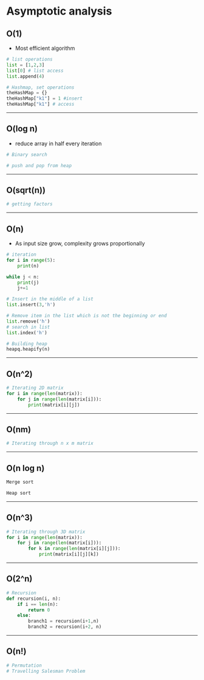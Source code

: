 # Asymptotic analysis

## O(1)
- Most efficient algorithm
```python
# list operations
list = [1,2,3]
list[0] # list access
list.append(4)
```
```python
# Hashmap, set operations
theHashMap = {}
theHashMap["k1"] = 1 #insert
theHashMap["k1"] # access
```
---
## O(log n)
- reduce array in half every iteration
```python
# Binary search
```
```python
# push and pop from heap
```
---
## O(sqrt(n))
```python
# getting factors
```
---
## O(n)
- As input size grow, complexity grows proportionally
```python
# iteration
for i in range(5):
    print(n)

while j < n:
    print(j)
    j+=1
```
```python
# Insert in the middle of a list
list.insert(3,'h')

# Remove item in the list which is not the beginning or end
list.remove('h')
# search in list
list.index('h')
```
```python
# Building heap
heapq.heapify(n)
```
---
## O(n^2)
```python
# Iterating 2D matrix
for i in range(len(matrix)):
    for j in range(len(matrix[i])):
        print(matrix[i][j])
```
---
## O(nm)
```python
# Iterating through n x m matrix
```
---
## O(n log n)
```python
Merge sort
```
```python
Heap sort
```
---
## O(n^3)
```python
# Iterating through 3D matrix
for i in range(len(matrix)):
    for j in range(len(matrix[i])):
        for k in range(len(matrix[i][j])):
            print(matrix[i][j][k])
```
---
## O(2^n)
```python
# Recursion
def recursion(i, n):
    if i == len(n):
        return 0
    else:
        branch1 = recursion(i+1,n)
        branch2 = recursion(i+2, n)
```
---
## O(n!)
```python
# Permutation
# Travelling Salesman Problem
```